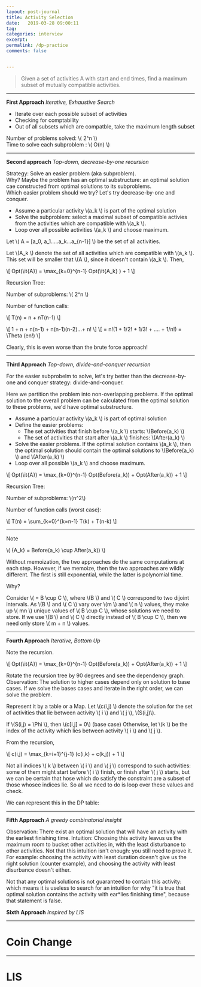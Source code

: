 ```yaml
---
layout: post-journal
title: Activity Selection
date:   2019-03-28 09:00:11
tag:
categories: interview
excerpt:
permalink: /dp-practice
comments: false


---
```





>  Given a set of activities A with start and end times, find a maximum subset of mutually compatible activities.


----


**First Approach** *Iterative, Exhaustive Search*

* Iterate over each possible subset of activities
* Checking for comptability
* Out of all subsets which are compatble, take the maximum length subset 

Number of problems solved: \\( 2^n \\)         
Time to solve each subproblem : \\( O(n) \\)

----

**Second approach** *Top-down, decrease-by-one recursion*



Strategy: Solve an easier problem (aka subproblem).      
Why? Maybe the problem has an optimal substructure: an optimal solution cae constructed from optimal solutions to its subproblems.     
Which easier problem should we try? Let's try decrease-by-one and conquer.


* Assume a particular activity \\(a_k \\) is part of the optimal solution
* Solve the subproblem: select a maximal subset of compatible activies from the activities which are compatible with \\(a_k \\).
* Loop over all possible activities \\(a_k \\) and choose maximum. 

Let \\( A = [a_0, a_1.....a_k...a_{n-1}] \\) be the set of all activities.

Let  \\(A_k \\) denote the set of all activities which are compatible with \\(a_k \\). This set will be smaller that \\(A \\), since it doesn't contain \\(a_k \\). Then, 

\\[  Opt(\it{A}) = \max_{k=0}^{n-1} Opt(\it{A_k} ) + 1  \\]


Recursion Tree:


Number of subproblems: \\( 2^n \\)

Number of function calls:  

\\[ T(n) = n + nT(n-1) \\]

\\[ 1 + n + n(n-1) + n(n-1)(n-2)...+ n! \\] 
 \\[ = n!(1 + 1/2! + 1/3! + .... + 1/n!) =   \Theta (en!) \\]

Clearly, this is even worse than the brute force approach!

---


**Third Approach** *Top-down, divide-and-conquer recursion*
  
For the easier subprobelm to solve, let's try better than the decrease-by-one and conquer strategy: divide-and-conquer. 

Here we partition the problem into non-overlapping problems. If the optimal solution to the overall problem can be calculated from the optimal solution to these problems, we'd have optimal substructure. 


* Assume a particular activity \\(a_k \\) is part of optimal solution
* Define the easier problems: 
    * The set activities that finish before \\(a_k \\) starts: \\(Before(a_k) \\)
    * The set of activities that start after \\(a_k \\) finishes: \\(After(a_k) \\)
* Solve the easier problems. If the optimal solution contains \\(a_k \\), then the optimal solution should contain the optimal solutions to \\(Before(a_k) \\) and \\(After(a_k) \\)
* Loop over all possible \\(a_k \\) and choose maximum. 



\\[  Opt(\it{A}) = \max_{k=0}^{n-1} Opt(Before(a_k)) + Opt(After(a_k)) +  1  \\]

Recursion Tree:

Number of subproblems:  \\(n^2\\)

Number of function calls (worst case):  

\\[ T(n) = \sum_{k=0}^{k=n-1} T(k) + T(n-k) \\]



----


Note        

\\( {A_k} = Before(a_k) \cup After(a_k))    \\)

Without memoization, the two approaches do the same computations at each step. However, if we memoize, then the two approaches are wildly different. The first is still exponential, while the latter is polynomial time.

Why?

Consider \\(  = B \cup C  \\), where  \\(B \\) and \\( C \\) correspond to two dijoint intervals. As \\(B \\) and \\( C \\) vary over  \\(m \\) and \\( n \\) values, they make up \\( mn \\) unique values of \\(  B \cup C  \\), whose solutions we need to store. If we  use \\(B \\) and \\( C \\) directly instead of \\(  B \cup C  \\), then we need only store \\( m + n \\) values. 


----

**Fourth Approach** *Iterative, Bottom Up*

Note the recursion.

\\[  Opt(\it{A}) = \max_{k=0}^{n-1} Opt(Before(a_k)) + Opt(After(a_k)) +  1  \\]

Rotate the recursion tree by 90 degrees and see the dependency graph. Observation: The solution to higher cases depend only on solution to base cases. If we solve the bases cases and iterate in the right order, we can solve the problem.

Represent it by a table or a Map.  Let \\(c(i,j) \\) denote the solution for the set of activities that lie between activity \\( i \\)  and \\( j \\), \\(S(i,j)\\). 

If  \\(S(i,j) = \Phi \\), then \\(c[i,j] = 0\\) (base case)
Otherwise, let \\(k \\) be the index of the activity which lies between  activity \\( i \\)  and \\( j \\).

From the recursion,

\\[  c(i,j) = \max_{k=i+1}^{j-1} (c(i,k) + c(k,j)) +  1  \\]

Not all indices \\( k \\)  between \\( i \\)  and \\( j \\)  correspond to such activities: some of them might start before \\( i \\)  finish, or finish after \\( j \\)  starts, but we can be certain that hose which do satisfy the constraint are a subset of those whosee indices lie. So all we need to do is loop over these values and check. 

We can represent this in the DP table:



------

**Fifth Approach** *A greedy combinatorial insight*

Observation: There exist an optimal solution that will have an activity with the earliest finishing time.
Intuition: Choosing this activity leavus us the maximum room to bucket other activities in, with the least disturbance to other activities. 
Not that this intuition isn't enough: you still need to prove it. For example: choosing the activity with least duration doesn't give us the right solution (counter example), and choosing the activity with least disurbance doesn't either.

Not that any optimal solutions is not guaranteed to contain this activity: which means it is useless to search for an intuition for why "it is true that optimal solution contains the activity with ear*lies finishing time", because that statement is false. 



**Sixth Approach** *Inspired by LIS*





----

# Coin Change



----


# LIS






